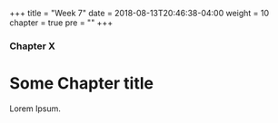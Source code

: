 +++
title = "Week 7"
date = 2018-08-13T20:46:38-04:00
weight = 10
chapter = true
pre = "<b></b>"
+++

### Chapter X

# Some Chapter title

Lorem Ipsum.